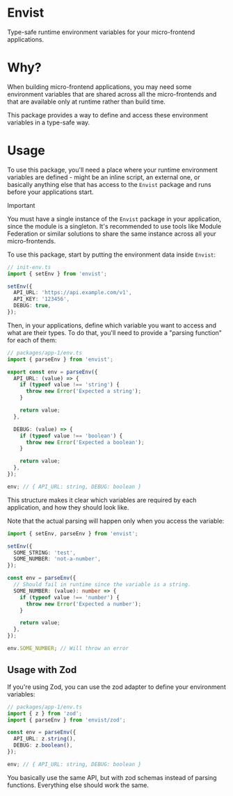 # Envist

Type-safe runtime environment variables for your micro-frontend applications.

# Why?

When building micro-frontend applications, you may need some environment variables that are shared across all the micro-frontends and
that are available only at runtime rather than build time.

This package provides a way to define and access these environment variables in a type-safe way.

# Usage

To use this package, you'll need a place where your runtime environment variables are defined - might be an inline script, an external one,
or basically anything else that has access to the `Envist` package and runs before your applications start.

> [!IMPORTANT]  
> You must have a single instance of the `Envist` package in your application, since the module is a singleton.
> It's recommended to use tools like Module Federation or similar solutions to share the same instance across all your micro-frontends.

To use this package, start by putting the environment data inside `Envist`:

```typescript
// init-env.ts
import { setEnv } from 'envist';

setEnv({
  API_URL: 'https://api.example.com/v1',
  API_KEY: '123456',
  DEBUG: true,
});
```

Then, in your applications, define which variable you want to access and what are their types. To do that, you'll need to provide
a "parsing function" for each of them:

```typescript
// packages/app-1/env.ts
import { parseEnv } from 'envist';

export const env = parseEnv({
  API_URL: (value) => {
    if (typeof value !== 'string') {
      throw new Error('Expected a string');
    }

    return value;
  },

  DEBUG: (value) => {
    if (typeof value !== 'boolean') {
      throw new Error('Expected a boolean');
    }

    return value;
  },
});

env; // { API_URL: string, DEBUG: boolean }
```

This structure makes it clear which variables are required by each application, and how they should look like.

Note that the actual parsing will happen only when you access the variable:

```typescript
import { setEnv, parseEnv } from 'envist';

setEnv({
  SOME_STRING: 'test',
  SOME_NUMBER: 'not-a-number',
});

const env = parseEnv({
  // Should fail in runtime since the variable is a string.
  SOME_NUMBER: (value): number => {
    if (typeof value !== 'number') {
      throw new Error('Expected a number');
    }

    return value;
  },
});

env.SOME_NUMBER; // Will throw an error
```

## Usage with Zod

If you're using Zod, you can use the zod adapter to define your environment variables:

```typescript
// packages/app-1/env.ts
import { z } from 'zod';
import { parseEnv } from 'envist/zod';

const env = parseEnv({
  API_URL: z.string(),
  DEBUG: z.boolean(),
});

env; // { API_URL: string, DEBUG: boolean }
```

You basically use the same API, but with zod schemas instead of parsing functions. Everything else should work the same.
